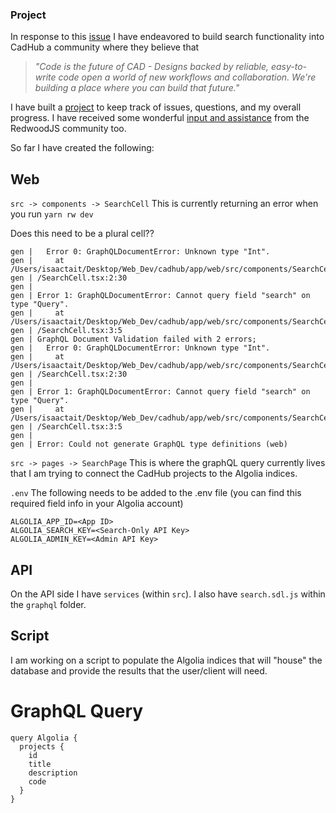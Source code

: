 ### Project

In response to this [issue](https://github.com/Irev-Dev/cadhub/issues/104) I have endeavored to build search functionality into CadHub a community where they believe that 

> *"Code is the future of CAD - Designs backed by reliable, easy-to-write code open a world of new workflows and collaboration. We're building a place where you can build that future."*

I have built a [project](https://github.com/Isaac-Tait/cadhub/projects/1) to keep track of issues, questions, and my overall progress. I have received some wonderful [input and assistance](https://community.redwoodjs.com/t/question-about-cells-in-regards-to-algolia-search-functionality/2755) from the RedwoodJS community too.

So far I have created the following:

## Web
`src -> components -> SearchCell` This is currently returning an error when you run `yarn rw dev` 

Does this need to be a plural cell??

```
gen |   Error 0: GraphQLDocumentError: Unknown type "Int".
gen |     at /Users/isaactait/Desktop/Web_Dev/cadhub/app/web/src/components/SearchCell
gen | /SearchCell.tsx:2:30
gen |
gen | Error 1: GraphQLDocumentError: Cannot query field "search" on type "Query".
gen |     at /Users/isaactait/Desktop/Web_Dev/cadhub/app/web/src/components/SearchCell
gen | /SearchCell.tsx:3:5
gen | GraphQL Document Validation failed with 2 errors;
gen |   Error 0: GraphQLDocumentError: Unknown type "Int".
gen |     at /Users/isaactait/Desktop/Web_Dev/cadhub/app/web/src/components/SearchCell
gen | /SearchCell.tsx:2:30
gen |
gen | Error 1: GraphQLDocumentError: Cannot query field "search" on type "Query".
gen |     at /Users/isaactait/Desktop/Web_Dev/cadhub/app/web/src/components/SearchCell
gen | /SearchCell.tsx:3:5
gen |
gen | Error: Could not generate GraphQL type definitions (web)
```

`src -> pages -> SearchPage` This is where the graphQL query currently lives that I am trying to connect the CadHub projects to the Algolia indices. 

`.env` The following needs to be added to the .env file (you can find this required field info in your Algolia account)

```
ALGOLIA_APP_ID=<App ID>
ALGOLIA_SEARCH_KEY=<Search-Only API Key>
ALGOLIA_ADMIN_KEY=<Admin API Key>
```
## API

On the API side I have `services` (within `src`). I also have `search.sdl.js` within the `graphql` folder.

## Script
I am working on a script to populate the Algolia indices that will "house" the database and provide the results that the user/client will need.

# GraphQL Query
```
query Algolia {
  projects {
    id
    title
    description
    code
  }
}
```